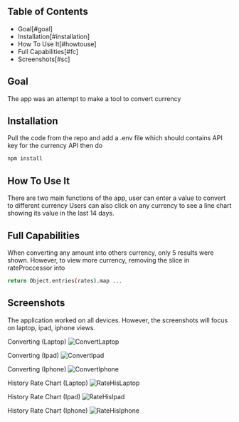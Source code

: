 ## Table of Contents
- Goal[#goal]
- Installation[#installation]
- How To Use It[#howtouse]
- Full Capabilities[#fc] 
- Screenshots[#sc]

## Goal <a name="goal"></a>
The app was an attempt to make a tool to convert currency

## Installation <a name="installation"></a>
Pull the code from the repo and add a .env file which should contains API key for the currency API then do
```bash
npm install
```
## How To Use It <a name="howtouse"></a>
There are two main functions of the app, user can enter a value to convert to different currency
Users can also click on any currency to see a line chart showing its value in the last 14 days.

## Full Capabilities <a name="fc"></a>
When converting any amount into others currency, only 5 results were shown. However, to view more currency, removing the slice in rateProccessor into 
```bash
return Object.entries(rates).map ...
```
## Screenshots <a name="sc"></a>
The application worked on all devices. However, the screenshots will focus on laptop, ipad, iphone views.

Converting (Laptop)
![ConvertLaptop](/public/laptopConvert.png)

Converting (Ipad)
![ConvertIpad](/public/ipadConvert.png)

Converting (Iphone)
![ConvertIphone](/public/iphoneConvert.png)

History Rate Chart (Laptop)
![RateHisLaptop](/public/laptopRateHis.png)

History Rate Chart (Ipad)
![RateHisIpad](/public/ipadRateHis.png)

History Rate Chart (Iphone)
![RateHisIphone](/public/iphoneRateHis.png)





